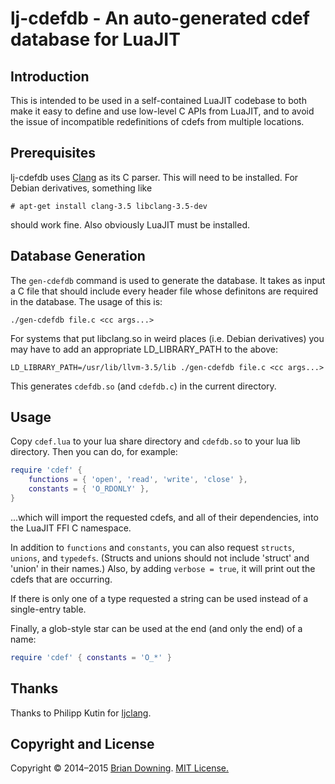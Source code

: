 lj-cdefdb - An auto-generated cdef database for LuaJIT
======================================================

Introduction
------------

This is intended to be used in a self-contained LuaJIT codebase to
both make it easy to define and use low-level C APIs from LuaJIT, and
to avoid the issue of incompatible redefinitions of cdefs from
multiple locations.

Prerequisites
-------------

lj-cdefdb uses [Clang](http://clang.llvm.org/) as its C parser.  This
will need to be installed.  For Debian derivatives, something like
```
# apt-get install clang-3.5 libclang-3.5-dev
```
should work fine.  Also obviously LuaJIT must be installed.

Database Generation
-------------------

The `gen-cdefdb` command is used to generate the database.  It takes
as input a C file that should include every header file whose
definitons are required in the database.  The usage of this is:
```
./gen-cdefdb file.c <cc args...>
```
For systems that put libclang.so in weird places (i.e. Debian derivatives)
you may have to add an appropriate LD_LIBRARY_PATH to the above:
```
LD_LIBRARY_PATH=/usr/lib/llvm-3.5/lib ./gen-cdefdb file.c <cc args...>
```
This generates `cdefdb.so` (and `cdefdb.c`) in the current directory.

Usage
-----

Copy `cdef.lua` to your lua share directory and `cdefdb.so` to your
lua lib directory.  Then you can do, for example:
```lua
require 'cdef' {
    functions = { 'open', 'read', 'write', 'close' },
    constants = { 'O_RDONLY' },
}
```
...which will import the requested cdefs, and all of their
dependencies, into the LuaJIT FFI C namespace.

In addition to `functions` and `constants`, you can also request
`structs`, `unions`, and `typedefs`.  (Structs and unions should not
include 'struct' and 'union' in their names.)  Also, by adding
`verbose = true`, it will print out the cdefs that are occurring.

If there is only one of a type requested a string can be used instead
of a single-entry table.

Finally, a glob-style star can be used at the end (and only the end)
of a name:
```lua
require 'cdef' { constants = 'O_*' }
```

Thanks
------

Thanks to Philipp Kutin for [ljclang](https://github.com/helixhorned/ljclang).

Copyright and License
---------------------

Copyright © 2014–2015 [Brian Downing](https://github.com/bdowning).
[MIT License.](LICENSE)
